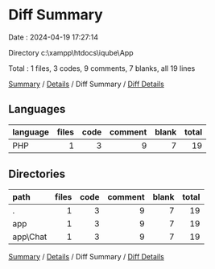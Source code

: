 # Diff Summary

Date : 2024-04-19 17:27:14

Directory c:\\xampp\\htdocs\\iqube\\App

Total : 1 files,  3 codes, 9 comments, 7 blanks, all 19 lines

[Summary](results.md) / [Details](details.md) / Diff Summary / [Diff Details](diff-details.md)

## Languages
| language | files | code | comment | blank | total |
| :--- | ---: | ---: | ---: | ---: | ---: |
| PHP | 1 | 3 | 9 | 7 | 19 |

## Directories
| path | files | code | comment | blank | total |
| :--- | ---: | ---: | ---: | ---: | ---: |
| . | 1 | 3 | 9 | 7 | 19 |
| app | 1 | 3 | 9 | 7 | 19 |
| app\\Chat | 1 | 3 | 9 | 7 | 19 |

[Summary](results.md) / [Details](details.md) / Diff Summary / [Diff Details](diff-details.md)
